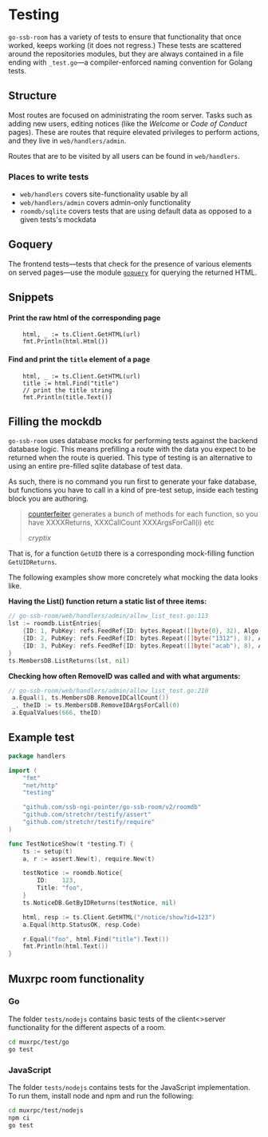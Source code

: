 <!--
SPDX-FileCopyrightText: 2021 The NGI Pointer Secure-Scuttlebutt Team of 2020/2021

SPDX-License-Identifier: CC0-1.0
-->

# Testing
`go-ssb-room` has a variety of tests to ensure that functionality that once worked, keeps
working (it does not regress.) These tests are scattered around the repositories modules, but
they are always contained in a file ending with `_test.go`—a compiler-enforced naming
convention for Golang tests.

## Structure
Most routes are focused on administrating the room server. Tasks such as adding new users,
editing notices (like the _Welcome_ or _Code of Conduct_ pages). These are routes that require
elevated privileges to perform actions, and they live in `web/handlers/admin`.

Routes that are to be visited by all users can be found in `web/handlers`.

### Places to write tests
* `web/handlers` covers site-functionality usable by all
* `web/handlers/admin` covers admin-only functionality
* `roomdb/sqlite` covers tests that are using default data as opposed to a given tests's mockdata

## Goquery
The frontend tests—tests that check for the presence of various elements on served pages—use
the module [`goquery`](https://github.com/PuerkitoBio/goquery) for querying the returned HTML.

## Snippets
#### Print the raw html of the corresponding page
```
    html, _ := ts.Client.GetHTML(url)
    fmt.Println(html.Html())
```

#### Find and print the `title` element of a page
```
    html, _ := ts.Client.GetHTML(url)
    title := html.Find("title")
    // print the title string
    fmt.Println(title.Text())
```

## Filling the mockdb
`go-ssb-room` uses database mocks for performing tests against the backend database logic. This
means prefilling a route with the data you expect to be returned when the route is queried.
This type of testing is an alternative to using an entire pre-filled sqlite database of test
data.

As such, there is no command you run first to generate your fake database, but
functions you have to call in a kind of pre-test setup, inside each testing
block you are authoring. 

> [counterfeiter](https://github.com/maxbrunsfeld/counterfeiter) generates a bunch of methods for each function, so you have
> XXXXReturns,  XXXCallCount XXXArgsForCall(i) etc
>
> _cryptix_

That is, for a function `GetUID` there is a corresponding mock-filling function
`GetUIDReturns`.

The following examples show more concretely what mocking the data looks like.

**Having the List() function return a static list of three items:**
```go
// go-ssb-room/web/handlers/admin/allow_list_test.go:113
lst := roomdb.ListEntries{
	{ID: 1, PubKey: refs.FeedRef{ID: bytes.Repeat([]byte{0}, 32), Algo: "fake"}},
	{ID: 2, PubKey: refs.FeedRef{ID: bytes.Repeat([]byte("1312"), 8), Algo: "test"}},
	{ID: 3, PubKey: refs.FeedRef{ID: bytes.Repeat([]byte("acab"), 8), Algo: "true"}},
}
ts.MembersDB.ListReturns(lst, nil)

```

**Checking how often RemoveID was called and with what arguments:**
```go
// go-ssb-room/web/handlers/admin/allow_list_test.go:210
 a.Equal(1, ts.MembersDB.RemoveIDCallCount())
 _, theID := ts.MembersDB.RemoveIDArgsForCall(0)
 a.EqualValues(666, theID)
```


## Example test
```go
package handlers

import (
	"fmt"
	"net/http"
	"testing"

	"github.com/ssb-ngi-pointer/go-ssb-room/v2/roomdb"
	"github.com/stretchr/testify/assert"
	"github.com/stretchr/testify/require"
)

func TestNoticeShow(t *testing.T) {
	ts := setup(t)
	a, r := assert.New(t), require.New(t)

	testNotice := roomdb.Notice{
		ID:    123,
		Title: "foo",
	}
	ts.NoticeDB.GetByIDReturns(testNotice, nil)

	html, resp := ts.Client.GetHTML("/notice/show?id=123")
	a.Equal(http.StatusOK, resp.Code)

	r.Equal("foo", html.Find("title").Text())
	fmt.Println(html.Text())
}
```

## Muxrpc room functionality

### Go

The folder `tests/nodejs` contains basic tests of the client<>server functionality for the different aspects of a room.

```bash
cd muxrpc/test/go
go test
```

### JavaScript

The folder `tests/nodejs` contains tests for the JavaScript implementation. To run them, install node and npm and run the following:

```bash
cd muxrpc/test/nodejs
npm ci
go test
```

